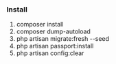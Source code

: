 <h3>Install</h3>
<ol>
    <li>composer install</li>
    <li>composer dump-autoload</li>
    <li>php artisan migrate:fresh --seed</li>
    <li>php artisan passport:install</li>
    <li>php artisan config:clear</li>
</ol>
